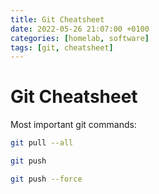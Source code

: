 ```yaml
---
title: Git Cheatsheet
date: 2022-05-26 21:07:00 +0100
categories: [homelab, software]
tags: [git, cheatsheet]
---
```


# Git Cheatsheet

Most important git commands:

```bash
git pull --all
```

```bash
git push
```

```bash
git push --force
```